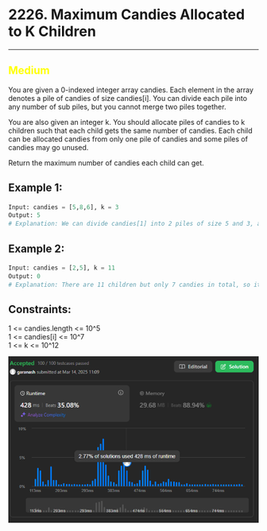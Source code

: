 # 2226. Maximum Candies Allocated to K Children
<hr>

## <span style="color: yellow">Medium</span>

You are given a 0-indexed integer array candies. Each element in the array denotes a pile of candies of size candies[i]. You can divide each pile into any number of sub piles, but you cannot merge two piles together.

You are also given an integer k. You should allocate piles of candies to k children such that each child gets the same number of candies. Each child can be allocated candies from only one pile of candies and some piles of candies may go unused.

Return the maximum number of candies each child can get.

## Example 1:
```python
Input: candies = [5,8,6], k = 3
Output: 5
# Explanation: We can divide candies[1] into 2 piles of size 5 and 3, and candies[2] into 2 piles of size 5 and 1. We now have five piles of candies of sizes 5, 5, 3, 5, and 1. We can allocate the 3 piles of size 5 to 3 children. It can be proven that each child cannot receive more than 5 candies.
```
## Example 2:
```python
Input: candies = [2,5], k = 11
Output: 0
# Explanation: There are 11 children but only 7 candies in total, so it is impossible to ensure each child receives at least one candy. Thus, each child gets no candy and the answer is 0.
```


## Constraints:

1 <= candies.length <= 10^5  
1 <= candies[i] <= 10^7  
1 <= k <= 10^12

![img.png](result_img/img2226.png)